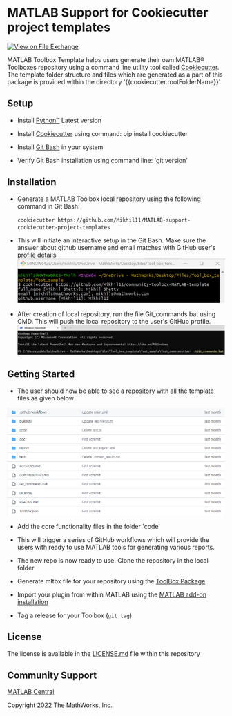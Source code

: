 # MATLAB Support for Cookiecutter project templates

[![View <File Exchange Title> on File Exchange](https://www.mathworks.com/matlabcentral/images/matlab-file-exchange.svg)](https://www.mathworks.com/matlabcentral/fileexchange/####-file-exchange-title) 

MATLAB Toolbox Template helps users generate their own MATLAB&reg; Toolboxes repository using a command line utility tool called [Cookiecutter][1]. The template folder structure and files which are generated as a part of this package is provided within the directory '{{cookiecutter.rootFolderName}}'

## Setup 

  

* Install [Python&trade;][8] Latest version 

* Install [Cookiecutter][9] using command: pip install cookiecutter 

* Install [Git Bash][6] in your system 

* Verify Git Bash installation using command line: 'git version'   

## Installation 

* Generate a MATLAB Toolbox local repository using the following command in Git Bash: 

    `cookiecutter https://github.com/Mikhil11/MATLAB-support-cookiecutter-project-templates` 

* This will initiate an interactive setup in the Git Bash. Make sure the answer about github username and email matches with GitHub user's profile  details
![figure_1.png](img/profile_details.png) 

* After creation of local repository, run the file Git_commands.bat using CMD. This will push the local repository to the user's GitHub profile. 
![figure_2.png](img/bat_file.png) 

## Getting Started 

* The user should now be able to see a repository with all the template files as given below

![figure_3.png](img/file_structure.png) 

* Add the core functionality files in the folder 'code' 

* This will trigger a series of GitHub workflows which will provide the users with ready to use MATLAB tools for generating various reports.

* The new repo is now ready to use. Clone the repository in the local folder 

* Generate mltbx file for your repository using the [ToolBox Package][5] 

* Import your plugin from within MATLAB using the [MATLAB add-on installation][4] 

* Tag a release for your Toolbox (`git tag`) 


 ## License 

<!--- Make sure you have a License.txt within your Repo ---> 

The license is available in the [LICENSE.md][3] file within this repository

 
## Community Support 

[MATLAB Central](https://www.mathworks.com/matlabcentral) 

Copyright 2022 The MathWorks, Inc. 


[1]: https://github.com/cookiecutter/cookiecutter 

[2]: https://github.com/mathworks/MATLAB-Support-for-Cookiecutter-Project-Templates/tree/main/%7B%7B%20cookiecutter.repo_name%20%7D%7D 

[3]: https://github.com/mathworks/MATLAB-Support-for-Cookiecutter-Project-Templates/-/blob/main/LICENSE 

[4]: https://in.mathworks.com/help/matlab/ref/matlab.addons.install.html 

[5]: https://in.mathworks.com/help/matlab/matlab_prog/create-and-share-custom-matlab-toolboxes.html 

[6]: https://git-scm.com/downloads 

[7]: https://cli.github.com/manual/gh_auth_login 

[8]: https://www.python.org/downloads/ 

[9]: https://pypi.org/project/cookiecutter/

[10]: https://cli.github.com/
